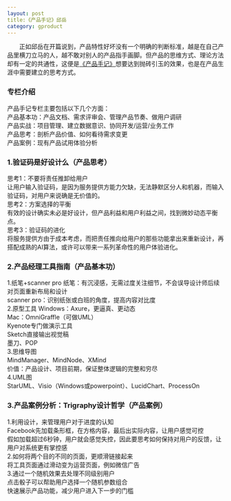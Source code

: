 ```yaml
---
layout: post
title:《产品手记》邱岳
category: gproduct
---
```


&emsp;&emsp;正如邱岳在开篇说到，产品特性好坏没有一个明确的判断标准，越是在自己产品里横刀立马的人，越不敢对别人的产品指手画脚。但产品的思维方式、理论方法却有一定的共通性，这便是[《产品手记》](https://time.geekbang.org/column/article/920)想要达到抛砖引玉的效果，也是在产品生涯中需要建立的思考方式。              

### 专栏介绍      
产品手记专栏主要包括以下几个方面：         
产品基本功：产品文档、需求评审会、管理产品节奏、做用户调研          
产品实战：项目管理、建立数据意识、协同开发/运营/业务工作            
产品思考：剖析产品价值、如何看待需求变更         
产品案例：现有产品试用体验分析           

### 1.验证码是好设计么（产品思考）          
思考1：不要将责任推卸给用户               
让用户输入验证码，是因为服务提供方能力欠缺，无法静默区分人和机器，而输入验证码，对用户来说确是无价值的。            
思考2：方案选择的平衡        
有效的设计确实未必是好设计，但产品利益和用户利益之间，找到微妙动态平衡点。           
思考3：验证码的进化    
将服务提供方由于成本考虑，而把责任推向给用户的那些功能拿出来重新设计，再搭配成熟的AI算法，或许可以带来一系列革命性的用户体验进化。          

### 2.产品经理工具指南（产品基本功）              
1.纸笔+scanner pro
纸笔：有沉浸感，无需过度关注细节，不会误导设计师后续对页面重新布局和设计       
scanner pro：识别纸张或白班的角度，提高内容对比度        
2.原型工具
Windows：Axure，更逼真、更动态       
Mac：OmniGraffle（可做UML）      
Kyenote专门做演示工具     
Sketch直接输出视觉稿            
墨刀、POP      
3.思维导图        
MindManager、MindNode、XMind     
价值：产品设计、项目前期，保证整体逻辑的完整和穷尽         
4.UML图          
StarUML、Visio（Windows或powerpoint）、LucidChart、ProcessOn       

### 3.产品案例分析：Trigraphy设计哲学（产品案例）        
1.利用设计，来管理用户对于进度的认知        
Facebook先加载条形框，在方格内容，最后出实际内容，让用户感觉可控          
假如加载超过6秒钟，用户就会感觉失控，因此要思考如何保持对用户的反馈，让用户对系统更有掌控感        
2.如何将两个目的不同的页面，更顺滑链接起来        
将工具页面通过滑动变为运营页面，例如微信广告            
3.通过一个随机效果去处理不同级别用户        
点击骰子可以帮助用户选择一个随机参数组合           
快速展示产品功能，减少用户进入下一步的门槛            

